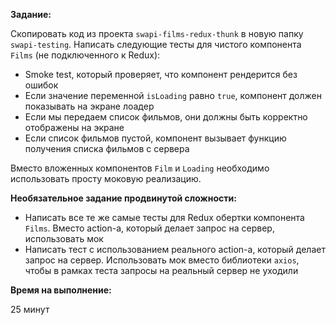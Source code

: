 **Задание:**

Скопировать код из проекта `swapi-films-redux-thunk` в новую папку `swapi-testing`. Написать следующие тесты для чистого компонента `Films` (не подключенного к Redux):
 - Smoke test, который проверяет, что компонент рендерится без ошибок
 - Если значение переменной `isLoading` равно `true`, компонент должен показывать на экране лоадер
 - Если мы передаем список фильмов, они должны быть корректно отображены на экране
 - Если список фильмов пустой, компонент вызывает функцию получения списка фильмов с сервера
 
Вместо вложенных компонентов `Film` и `Loading` необходимо использовать просту моковую реализацию.

**Необязательное задание продвинутой сложности:**

 - Написать все те же самые тесты для Redux обертки компонента `Films`. Вместо action-а, который делает запрос на сервер, использовать мок
 - Написать тест с использованием реального action-а, который делает запрос на сервер. Использовать мок вместо библиотеки `axios`, чтобы в рамках теста запросы на реальный сервер не уходили

**Время на выполнение:**

25 минут
